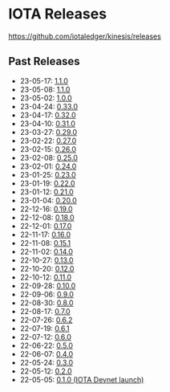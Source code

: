 # IOTA Releases
https://github.com/iotaledger/kinesis/releases

## Past Releases
* 23-05-17: [1.1.0](https://github.com/iotaledger/kinesis/releases/tag/mainnet-v1.1.0)
* 23-05-08: [1.1.0](https://github.com/iotaledger/kinesis/releases/tag/devnet-v1.1.0)
* 23-05-02: [1.0.0](https://github.com/iotaledger/kinesis/releases/tag/iota-v1.0.0)
* 23-04-24: [0.33.0](https://github.com/iotaledger/kinesis/releases/tag/devnet-0.33.0)
* 23-04-17: [0.32.0](https://github.com/iotaledger/kinesis/releases/tag/devnet-0.32.0)
* 23-04-10: [0.31.0](https://github.com/iotaledger/kinesis/releases/tag/devnet-0.31.0)
* 23-03-27: [0.29.0](https://github.com/iotaledger/kinesis/releases/tag/devnet-0.29.0)
* 23-02-22: [0.27.0](https://github.com/iotaledger/kinesis/releases/tag/devnet-0.27.0)
* 23-02-15: [0.26.0](https://github.com/iotaledger/kinesis/releases/tag/devnet-0.26.0)
* 23-02-08: [0.25.0](https://github.com/iotaledger/kinesis/releases/tag/devnet-0.25.0)
* 23-02-01: [0.24.0](https://github.com/iotaledger/kinesis/releases/tag/devnet-0.24.0)
* 23-01-25: [0.23.0](https://github.com/iotaledger/kinesis/releases/tag/devnet-0.23.0)
* 23-01-19: [0.22.0](https://github.com/iotaledger/kinesis/releases/tag/devnet-0.22.0)
* 23-01-12: [0.21.0](https://github.com/iotaledger/kinesis/releases/tag/devnet-0.21.0)
* 23-01-04: [0.20.0](https://github.com/iotaledger/kinesis/releases/tag/devnet-0.20.0)
* 22-12-16: [0.19.0](https://github.com/iotaledger/kinesis/releases/tag/devnet-0.19.0)
* 22-12-08: [0.18.0](https://github.com/iotaledger/kinesis/releases/tag/devnet-0.18.0)
* 22-12-01: [0.17.0](https://github.com/iotaledger/kinesis/releases/tag/devnet-0.17.0)
* 22-11-17: [0.16.0](https://github.com/iotaledger/kinesis/releases/tag/devnet-0.16.0)
* 22-11-08: [0.15.1](https://github.com/iotaledger/kinesis/releases/tag/devnet-0.15.1)
* 22-11-02: [0.14.0](https://github.com/iotaledger/kinesis/releases/tag/devnet-0.14.0)
* 22-10-27: [0.13.0](https://github.com/iotaledger/kinesis/releases/tag/devnet-0.13.0)
* 22-10-20: [0.12.0](https://github.com/iotaledger/kinesis/releases/tag/devnet-0.12.0)
* 22-10-12: [0.11.0](https://github.com/iotaledger/kinesis/releases/tag/devnet-0.11.0)
* 22-09-28: [0.10.0](https://github.com/iotaledger/kinesis/releases/tag/devnet-0.10.0)
* 22-09-06: [0.9.0](https://github.com/iotaledger/kinesis/releases/tag/devnet-0.9.0)
* 22-08-30: [0.8.0](https://github.com/iotaledger/kinesis/releases/tag/devnet-0.8.0)
* 22-08-17: [0.7.0](https://github.com/iotaledger/kinesis/releases/tag/devnet-0.7.0)
* 22-07-26: [0.6.2](https://github.com/iotaledger/kinesis/releases/tag/devnet-0.6.2)
* 22-07-19: [0.6.1](https://github.com/iotaledger/kinesis/releases/tag/devnet-0.6.1)
* 22-07-12: [0.6.0](https://github.com/iotaledger/kinesis/releases/tag/devnet-0.6.0-rc)
* 22-06-22: [0.5.0](https://github.com/iotaledger/kinesis/releases/tag/devnet-0.5.0-rc)
* 22-06-07: [0.4.0](https://github.com/iotaledger/kinesis/releases/tag/devnet-0.4.0-rc)
* 22-05-24: [0.3.0](https://github.com/iotaledger/kinesis/releases/tag/devnet-0.3.0-rc)
* 22-05-12: [0.2.0](https://medium.com/mysten-labs/iota-release-notes-v0-2-0-7b377e2bf01)
* 22-05-05: [0.1.0 (IOTA Devnet launch)](https://medium.com/mysten-labs/iota-devnet-public-release-a2be304ff36b)
